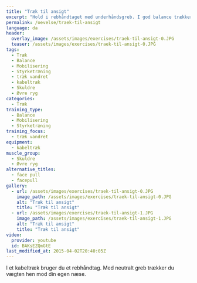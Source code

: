 ```yaml
---
title: "Træk til ansigt"
excerpt: "Hold i rebhåndtaget med underhåndsgreb. I god balance trækker du rebet hen mod dit ansigt, mens du holder hovedet og skuldrene i samme position som ved starten."
permalink: /oevelse/traek-til-ansigt
language: da
header:
  overlay_image: /assets/images/exercises/traek-til-ansigt-0.JPG
  teaser: /assets/images/exercises/traek-til-ansigt-0.JPG
tags:
  - Træk
  - Balance
  - Mobilisering
  - Styrketræning
  - træk vandret
  - kabeltræk
  - Skuldre
  - Øvre ryg
categories:
  - Træk
training_type: 
  - Balance
  - Mobilisering
  - Styrketræning
training_focus: 
  - træk vandret
equipment:
  - kabeltræk
muscle_group:
  - Skuldre
  - Øvre ryg
alternative_titles:
  - face pull
  - facepull
gallery:
  - url: /assets/images/exercises/traek-til-ansigt-0.JPG
    image_path: /assets/images/exercises/traek-til-ansigt-0.JPG
    alt: "Træk til ansigt"
    title: "Træk til ansigt"
  - url: /assets/images/exercises/traek-til-ansigt-1.JPG
    image_path: /assets/images/exercises/traek-til-ansigt-1.JPG
    alt: "Træk til ansigt"
    title: "Træk til ansigt"
video:
  provider: youtube
  id: BAKsEZQmGtE
last_modified_at: 2015-04-02T20:40:05Z
---
```


I et kabeltræk bruger du et rebhåndtag. Med neutralt greb trækker du vægten hen mod din egen næse.
